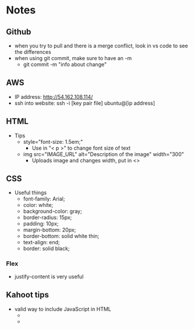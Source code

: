 # Notes
## Github
 - when you try to pull and there is a merge conflict, look in vs code to see the differences
 - when using git commit, make sure to have an -m
    * git commit -m "info about change"

## AWS
- IP address: http://54.162.108.114/
- ssh into website: ssh -i [key pair file] ubuntu@[ip address]

## HTML
- Tips
  * style="font-size: 1.5em;"
     * Use in "< p >" to change font size of text
  * img src="IMAGE_URL" alt="Description of the image" width="300"
     * Uploads image and changes width, put in <>
## CSS
- Useful things
   * font-family: Arial;
   * color: white;
   * background-color: gray;
   * border-radius: 15px;
   * padding: 10px;
   * margin-bottom: 20px;
   * border-bottom: solid white thin;
   * text-align: end;
   * border: solid black;
### Flex
- justify-content is very useful

## Kahoot tips
- valid way to include JavaScript in HTML
  * <script>1+1</script>
  * <script src='main.js' />
  * < div onclick='1+1' />
  * (NOT VALID) < javascript>1+1</ javascript>
- Can use this CSS to load fonts
  * @ import url('https://fonts/googleapis.com/css?family=quicksnad');
- Arrow functions
  * const f = y => y++;
    console.log(f(3))
  * is 4? codepen says 3 though
- Order of the CSS Box Model, outside going in
  * Margin, border, padding, content
- Padding
  * p {
     padding: 1em;
   }
  * Puts space around the content of selected elements
- HTML tags
  * < ul> -> unordered list
  * < ol> -> ordered list
  * < li> -> List item; must be in an ordered list, unordered list, or a menu
  * < dt> -> data type or description term; used in a description list< dl> to define a single term
- Command that makes a script executable
  * STUDY CONSOLE COMMANDS
  * chmod +x deploy.sh
- DNS Subdomain
  * k
  * EX: c260.cs.byu.edu
- ASYNC functions
- Promises
- JavaScript
  * Regular expressions
    - Denoted by / (Content) /
    - used often with match
    - EX: v.match(/A|f/i)
      * i makes it case-insensitive, so just looking for anything with an a or an f
  * Object
    - Valid JavaScript Object
      * { n:1}
      * Equals is not proper notation for declaring an object, it's a colon
- < div>
  * division element
- DOM
  * TextContent
    - Sets the child text of the element
    - 
- HTML to create a valid hyperlink
  * < a href = 'https://c.com'>x</a>
- 






  
